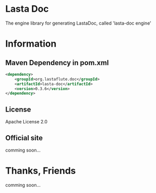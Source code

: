 Lasta Doc
=======================
The engine library for generating LastaDoc, called 'lasta-doc engine'

# Information
## Maven Dependency in pom.xml
```xml
<dependency>
    <groupId>org.lastaflute.doc</groupId>
    <artifactId>lasta-doc</artifactId>
    <version>0.3.6</version>
</dependency>
```

## License
Apache License 2.0

## Official site
comming soon...

# Thanks, Friends
comming soon...
